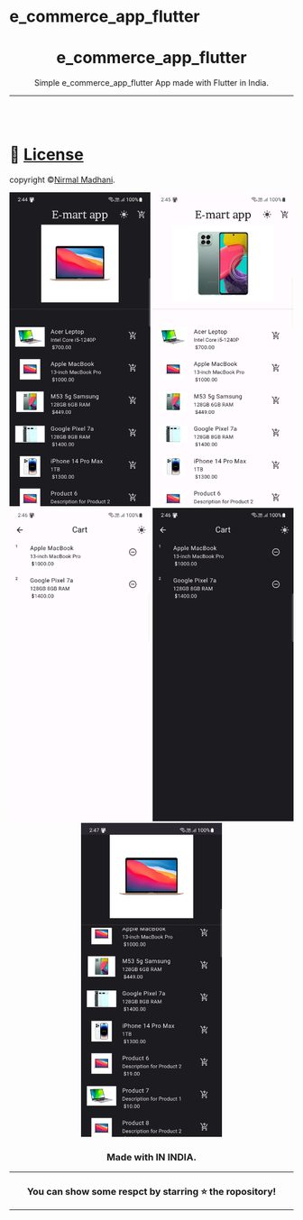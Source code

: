 # e_commerce_app_flutter

<div align="center">


# **e_commerce_app_flutter**
Simple e_commerce_app_flutter App made with Flutter in India.


---

</div>

<br></br>

# 🪪 [License](https://docs.google.com/document/d/e/2PACX-1vRJXI9V4lJSvpdwxkZbnsp_oPkGuh8SsyiWaToaKoBfymlFfN50e4yFPbLU5KJvDaJy8DV1ughGA6hP/pub)
copyright ©[Nirmal Madhani](https://github.com/nirmalmadhani2002).<br>

<div  align="center">

<img src="assets/images/images0.png" width="250px">
<img src="assets/images/images1.png" width="250px">
<img src="assets/images/images2.png" width="250px">
<img src="assets/images/images3.png" width="250px">
<img src="assets/images/images4.png" width="250px">


### Made with  IN INDIA.

----
### You can show some respct by starring ⭐ the ropository!
----

</div>

